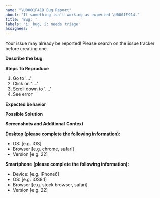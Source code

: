 ```yaml
---
name: "\U0001F41B Bug Report"
about: "If something isn't working as expected \U0001F914."
title: 'Bug: '
labels: 'i: bug, i: needs triage'
assignees: ''
---
```


Your issue may already be reported! Please search on the issue tracker before creating one.

**Describe the bug**

<!--- A clear and concise description of what the bug is.-->

**Steps To Reproduce**

<!---What did you do to break it:-->

1. Go to '...'
2. Click on '....'
3. Scroll down to '....'
4. See error

**Expected behavior**

<!---A clear and concise description of what you expected to happen.-->

**Possible Solution**

<!--- Only if you have suggestions on a fix for the bug -->

**Screenshots and Additional Context**

<!---Add more information, screenshots, explanatory loom videos etc here.-->

**Desktop (please complete the following information):**

- OS: [e.g. iOS]
- Browser [e.g. chrome, safari]
- Version [e.g. 22]

**Smartphone (please complete the following information):**

- Device: [e.g. iPhone6]
- OS: [e.g. iOS8.1]
- Browser [e.g. stock browser, safari]
- Version [e.g. 22]
